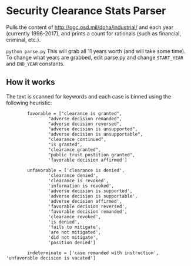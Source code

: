 # Security Clearance Stats Parser

Pulls the content of http://ogc.osd.mil/doha/industrial/ and each year (currently 1996-2017), and prints a count for rationals (such as financial, criminal, etc.).

```python parse.py```
This will grab all 11 years worth (and will take some time).  To change what years are grabbed, edit parse.py and change `START_YEAR` and `END_YEAR` constants.

## How it works
The text is scanned for keywords and each case is binned using the following heuristic:
```
        favorable = ["clearance is granted",
                "adverse decision remanded",
                "adverse decision reversed",
                "adverse decision is unsupported",
                "adverse decision is unsupportable",
                "clearance continued",
                "is granted",
                "clearance granted",
                "public trust postition granted",
                'favorable decision affirmed']

        unfavorable = ['clearance is denied',
                'clearance denied',
                'clearance is revoked',
                'information is revoked',
                'adverse decision is supported',
                'adverse decision is supportable',
                'adverse decision affirmed',
                'favorable decision reversed',
                'favorable decision remanded',
                'clearance revoked',
                'is denied',
                'fails to mitigate',
                'are not mitigated',
                'did not mitigate',
                'position denied']

        indeterminate = ['case remanded with instruction', 'unfavorable decision is vacated']
```
